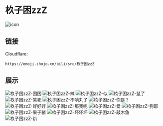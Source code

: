 # 杦子困zzZ
![icon](https://emoji.shojo.cn/bili/src/杦子困zzZ/icon.png)
## 链接
Cloudflare:
```
https://emoji.shojo.cn/bili/src/杦子困zzZ
```
## 展示
![杦子困zzZ-困困](https://emoji.shojo.cn/bili/src/杦子困zzZ/杦子困zzZ-困困.png)
![杦子困zzZ-辣](https://emoji.shojo.cn/bili/src/杦子困zzZ/杦子困zzZ-辣.png)
![杦子困zzZ-似](https://emoji.shojo.cn/bili/src/杦子困zzZ/杦子困zzZ-似.png)
![杦子困zzZ-鼠了](https://emoji.shojo.cn/bili/src/杦子困zzZ/杦子困zzZ-鼠了.png)
![杦子困zzZ-笑死](https://emoji.shojo.cn/bili/src/杦子困zzZ/杦子困zzZ-笑死.png)
![杦子困zzZ-不响丸了](https://emoji.shojo.cn/bili/src/杦子困zzZ/杦子困zzZ-不响丸了.png)
![杦子困zzZ-你是？](https://emoji.shojo.cn/bili/src/杦子困zzZ/杦子困zzZ-你是？.png)
![杦子困zzZ-好好好](https://emoji.shojo.cn/bili/src/杦子困zzZ/杦子困zzZ-好好好.png)
![杦子困zzZ-那我呢](https://emoji.shojo.cn/bili/src/杦子困zzZ/杦子困zzZ-那我呢.png)
![杦子困zzZ-爱](https://emoji.shojo.cn/bili/src/杦子困zzZ/杦子困zzZ-爱.png)
![杦子困zzZ-狗耶](https://emoji.shojo.cn/bili/src/杦子困zzZ/杦子困zzZ-狗耶.png)
![杦子困zzZ-果子猪](https://emoji.shojo.cn/bili/src/杦子困zzZ/杦子困zzZ-果子猪.png)
![杦子困zzZ-坏坏坏](https://emoji.shojo.cn/bili/src/杦子困zzZ/杦子困zzZ-坏坏坏.png)
![杦子困zzZ-敲木鱼](https://emoji.shojo.cn/bili/src/杦子困zzZ/杦子困zzZ-敲木鱼.png)
![杦子困zzZ-趴](https://emoji.shojo.cn/bili/src/杦子困zzZ/杦子困zzZ-趴.png)
